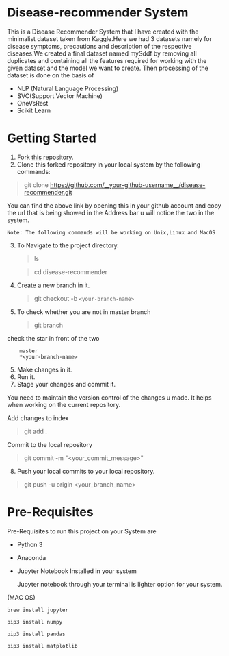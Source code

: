 # Disease-recommender System
This is a Disease Recommender System that I have created with the minimalist dataset taken from Kaggle.Here we had 3 datasets namely for disease symptoms, precautions and description of the respective diseases.We created a final dataset named mySddf by removing all duplicates and containing all the features required for working with the given dataset and the model we want to create. Then processing of the dataset is done on the basis of 
* NLP (Natural Language Processing)
* SVC(Support Vector Machine)
* OneVsRest
* Scikit Learn



# Getting Started

1. Fork [this](https://github.com/himaniaggarwal2/disease-recommender.git) repository.
2. Clone this forked repository in your local system by the following commands:
> git clone https://github.com/__your-github-username__/disease-recommender.git

You can find the above link by opening this in your github account and copy the url that is being showed in the Address bar u will notice the two in the system.


```
Note: The following commands will be working on Unix,Linux and MacOS
```
3. To Navigate to the project directory.
   >ls

   >cd  disease-recommender

4. Create a new branch in it.
   > git checkout -b `<your-branch-name>`
5. To check whether you are not in master branch 
   >git branch

check the star in front of the two
   
```
    master
    *<your-branch-name>
```
5. Make changes in it.
6. Run it.
7. Stage your changes and commit it.

You need to maintain the version control of the changes u made. It helps when working on the current repository.

Add changes to index

>git add .

Commit to the local repository

>git commit -m "<your_commit_message>"

8. Push your local commits to your local repository.
>git push -u origin <your_branch_name>

# Pre-Requisites 
Pre-Requisites to run this project on your System are 

* Python 3

* Anaconda 

* Jupyter Notebook Installed in your system

    Jupyter notebook through your terminal is lighter option for your system.

(MAC OS)
```
brew install jupyter

pip3 install numpy

pip3 install pandas

pip3 install matplotlib
```

